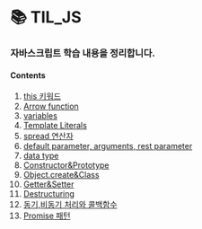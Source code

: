 # 📚 TIL_JS
###  자바스크립트 학습 내용을 정리합니다.
#### Contents
1) [this 키워드](https://github.com/devSeung0v0/TIL_JS/blob/main/this.js)
2) [Arrow function](https://github.com/devSeung0v0/TIL_JS/blob/main/arrowFunction.js)
3) [variables](https://github.com/devSeung0v0/TIL_JS/blob/main/variable.js)
4) [Template Literals](https://github.com/devSeung0v0/TIL_JS/blob/main/templateLiterals.js)
5) [spread 연산자](https://github.com/devSeung0v0/TIL_JS/blob/main/spreadOperator.js)
6) [default parameter, arguments, rest parameter](https://github.com/devSeung0v0/TIL_JS/blob/main/function.js)
7) [data type](https://github.com/devSeung0v0/TIL_JS/blob/main/dataType.js)
8) [Constructor&Prototype](https://github.com/devSeung0v0/TIL_JS/blob/main/constructor.js)
9) [Object.create&Class](https://github.com/devSeung0v0/TIL_JS/blob/main/class.js)
10) [Getter&Setter](https://github.com/devSeung0v0/TIL_JS/blob/main/getter%26setter.js)
11) [Destructuring](https://github.com/devSeung0v0/TIL_JS/blob/main/destructuring.js)
12) [동기,비동기 처리와 콜백함수](https://github.com/devSeung0v0/TIL_JS/blob/main/async.js)
13) [Promise 패턴](https://github.com/devSeung0v0/TIL_JS/blob/main/promise.js)
